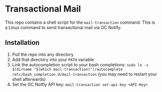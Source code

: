 # Transactional Mail

This repo contains a shell script for the `mail-transaction` command. This is a Linux command to send transactional mail via GC Notify.

## Installation

1. Pull the repo into any directory
1. Add that directory into your `PATH` variable
1. Link the autocompletion script to your bash completions: `sudo ln -s $(dirname "$(which mail-transaction)")/autocomplete /etc/bash_completion.d/mail-transaction` (you may need to restart your shell afterwards)
1. Set the GC Notfiy API key: `mail-transaction set-api-key <API-Key>`


